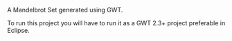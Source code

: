 A Mandelbrot Set generated using GWT.


To run this project you will have to run it as a GWT 2.3+ project preferable in Eclipse.